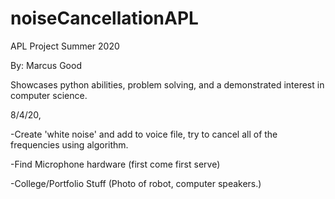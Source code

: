 # noiseCancellationAPL
APL Project Summer 2020

By: Marcus Good

Showcases python abilities, problem solving, and a demonstrated interest in computer science.



8/4/20,

-Create 'white noise' and add to voice file, try to cancel all of the frequencies using algorithm.

-Find Microphone hardware (first come first serve)

-College/Portfolio Stuff (Photo of robot, computer speakers.)
